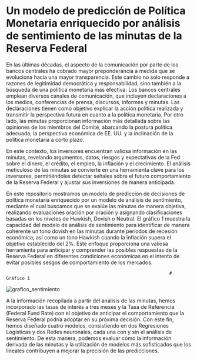 # Un modelo de predicción de Política Monetaria enriquecido por análisis de sentimiento de las minutas de la Reserva Federal

En las últimas décadas, el aspecto de la comunicación por parte de los bancos centrales ha cobrado mayor preponderancia a medida que se evoluciona hacia una mayor transparencia. Este cambio no solo responde a razones de legitimidad democrática y responsabilidad, sino también a la búsqueda de una política monetaria más efectiva. Los bancos centrales emplean diversos canales de comunicación, que incluyen declaraciones a los medios, conferencias de prensa, discursos, informes y minutas. Las declaraciones tienen como objetivo explicar la acción política realizada y transmitir la perspectiva futura en cuanto a la política monetaria. Por otro lado, las minutas proporcionan información más detallada sobre las opiniones de los miembros del Comité, abarcando la postura política adecuada, la perspectiva económica de EE. UU. y la inclinación de la política monetaria a corto plazo.

En este contexto, los inversores encuentran valiosa información en las minutas, revelando argumentos, datos, riesgos y expectativas de la Fed sobre el dinero, el crédito, el empleo, la inflación y el crecimiento. El análisis meticuloso de las minutas se convierte en una herramienta clave para los inversores, permitiéndoles detectar señales sobre el futuro comportamiento de la Reserva Federal y ajustar sus inversiones de manera anticipada.

En este repositorio mostramos un modelo de predicción de decisiones de política monetaria enriquecido por un modelo de análisis de sentimiento, mediante el cual buscamos que se evalúe las minutas de manera objetiva, realizando evaluaciones oración por oración y asignando clasificaciones basadas en los niveles de Hawkish, Dovish o Neutral. El gráfico 1 muestra la capacidad del modelo de análisis de sentimiento para identificar de manera coherente un tono dovish en las minutas durante períodos de recesión económica, así como un tono Hawkish cuando la inflación supera el objetivo establecido del 2%. Este enfoque proporciona una valiosa herramienta para anticipar y comprender las posibles respuestas de la Reserva Federal en diferentes condiciones económicas en el intento de evitar posibles sesgos de comportamiento de los mercados. 


                                                                  # Gráfico 1


![grafico_sentimiento](https://github.com/PabloOrazi/fed-sentiment-analysis/assets/44901407/61326f0e-109e-4e5b-9996-e3aa1b689b51)

A la información recopilada a partir del análisis de las minutas, hemos incorporado las tasas de interés a tres meses y la Tasa de Referencia (Federal Fund Rate) con el objetivo de anticipar el comportamiento que la Reserva Federal podría adoptar en su próxima decisión. Con este fin, hemos diseñado cuatro modelos, consistiendo en dos Regresiones Logísticas y dos Redes neuronales, cada una con y sin el análisis de sentimiento. De esta manera, podemos evaluar cómo la información derivada de las minutas y la utilización de modelos más sofisticados que los lineales contribuyen a mejorar la precisión de las predicciones.

